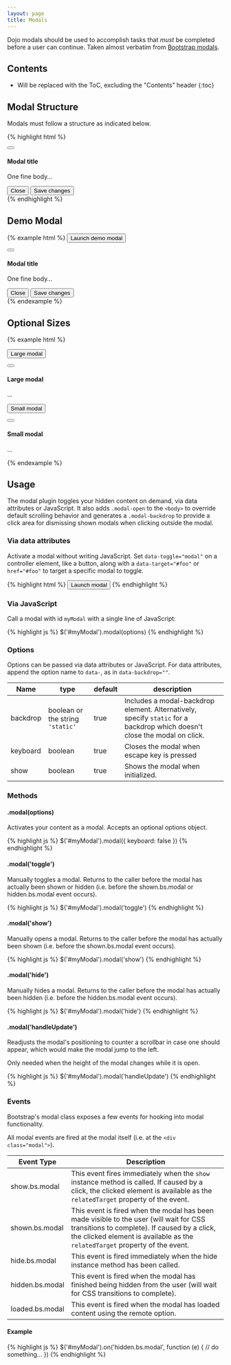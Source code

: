 ```yaml
---
layout: page
title: Modals
---
```


Dojo modals should be used to accomplish tasks that *must* be completed before a user can continue. Taken almost verbatim from [Bootstrap modals](http://getbootstrap.com/javascript/#modals).

## Contents

* Will be replaced with the ToC, excluding the "Contents" header
{:toc}

## Modal Structure

Modals must follow a structure as indicated below.

{% highlight html %}
<div class="modal fade">
  <div class="modal-dialog">
    <div class="modal-content">
      <div class="modal-header">
        <button type="button" class="close" data-dismiss="modal" aria-label="Close"><span class="ki-x"></span></button>
        <h4 class="modal-title">Modal title</h4>
      </div>
      <div class="modal-body">
        <p>One fine body&hellip;</p>
      </div>
      <div class="modal-footer">
        <button type="button" class="btn btn-default" data-dismiss="modal">Close</button>
        <button type="button" class="btn btn-primary">Save changes</button>
      </div>
    </div>
  </div>
</div>
{% endhighlight %}

## Demo Modal


{% example html %}
<button type="button" class="btn btn-primary " data-toggle="modal" data-target="#example_modal">
  Launch demo modal
</button>

<div class="modal fade" id="example_modal">
  <div class="modal-dialog">
    <div class="modal-content">
      <div class="modal-header">
        <button type="button" class="close" data-dismiss="modal" aria-label="Close"><span class="ki-x"></span></button>
        <h4 class="modal-title">Modal title</h4>
      </div>
      <div class="modal-body">
        <p>One fine body&hellip;</p>
      </div>
      <div class="modal-footer">
        <button type="button" class="btn btn-default" data-dismiss="modal">Close</button>
        <button type="button" class="btn btn-primary">Save changes</button>
      </div>
    </div>
  </div>
</div>
{% endexample %}

## Optional Sizes

{% example html %}
<!-- Large modal -->
<button type="button" class="btn btn-primary" data-toggle="modal" data-target=".bs-example-modal-lg">Large modal</button>

<div class="modal fade bs-example-modal-lg" tabindex="-1" role="dialog" aria-labelledby="myLargeModalLabel" aria-hidden="true">
  <div class="modal-dialog modal-lg">
    <div class="modal-content">
      <div class="modal-header">
        <button type="button" class="close" data-dismiss="modal" aria-label="Close"><span class="ki-x"></span></button>
        <h4 class="modal-title">Large modal</h4>
      </div>
      <div class="modal-body">
        <p>&hellip;</p>
      </div>
    </div>
  </div>
</div>

<!-- Small modal -->
<button type="button" class="btn btn-primary" data-toggle="modal" data-target=".bs-example-modal-sm">Small modal</button>

<div class="modal fade bs-example-modal-sm" tabindex="-1" role="dialog" aria-labelledby="mySmallModalLabel" aria-hidden="true">
  <div class="modal-dialog modal-sm">
    <div class="modal-content">
      <div class="modal-header">
        <button type="button" class="close" data-dismiss="modal" aria-label="Close"><span class="ki-x"></span></button>
        <h4 class="modal-title">Small modal</h4>
      </div>
      <div class="modal-body">
        <p>&hellip;</p>
      </div>
    </div>
  </div>
</div>
{% endexample %}


## Usage

The modal plugin toggles your hidden content on demand, via data attributes or JavaScript. It also adds `.modal-open` to the `<body>` to override default scrolling behavior and generates a `.modal-backdrop` to provide a click area for dismissing shown modals when clicking outside the modal.

### Via data attributes

Activate a modal without writing JavaScript. Set `data-toggle="modal"` on a controller element, like a button, along with a `data-target="#foo"` or `href="#foo"` to target a specific modal to toggle.

{% highlight html %}
<button type="button" data-toggle="modal" data-target="#myModal">Launch modal</button>
{% endhighlight %}

### Via JavaScript

Call a modal with id `myModal` with a single line of JavaScript:

{% highlight js %}
$('#myModal').modal(options)
{% endhighlight %}

### Options

Options can be passed via data attributes or JavaScript. For data attributes, append the option name to `data-`, as in `data-backdrop=""`.

<table class="table">
  <thead>
    <tr>
      <th>Name</th>
      <th>type</th>
      <th>default</th>
      <th>description</th>
    </tr>
  </thead>
  <tbody>
    <tr>
      <td>backdrop</td>
      <td>boolean or the string <code>'static'</code></td>
      <td>true</td>
      <td>Includes a modal-backdrop element. Alternatively, specify <code>static</code> for a backdrop which doesn't close the modal on click.</td>
    </tr>
    <tr>
      <td>keyboard</td>
      <td>boolean</td>
      <td>true</td>
      <td>Closes the modal when escape key is pressed</td>
    </tr>
    <tr>
      <td>show</td>
      <td>boolean</td>
      <td>true</td>
      <td>Shows the modal when initialized.</td>
    </tr>
  </tbody>
</table>

### Methods

#### .modal(options)

Activates your content as a modal. Accepts an optional options object.

{% highlight js %}
$('#myModal').modal({
  keyboard: false
})
{% endhighlight %}

#### .modal('toggle')

Manually toggles a modal. Returns to the caller before the modal has actually been shown or hidden (i.e. before the shown.bs.modal or hidden.bs.modal event occurs).

{% highlight js %}
$('#myModal').modal('toggle')
{% endhighlight %}

#### .modal('show')

Manually opens a modal. Returns to the caller before the modal has actually been shown (i.e. before the shown.bs.modal event occurs).

{% highlight js %}
$('#myModal').modal('show')
{% endhighlight %}

#### .modal('hide')

Manually hides a modal. Returns to the caller before the modal has actually been hidden (i.e. before the hidden.bs.modal event occurs).

{% highlight js %}
$('#myModal').modal('hide')
{% endhighlight %}

#### .modal('handleUpdate')

Readjusts the modal's positioning to counter a scrollbar in case one should appear, which would make the modal jump to the left.

Only needed when the height of the modal changes while it is open.

{% highlight js %}
$('#myModal').modal('handleUpdate')
{% endhighlight %}

### Events

Bootstrap's modal class exposes a few events for hooking into modal functionality.

All modal events are fired at the modal itself (i.e. at the `<div class="modal">`).

<table class="table">
  <thead>
    <tr>
      <th>Event Type</th>
      <th>Description</th>
    </tr>
  </thead>
  <tbody>
    <tr>
      <td>show.bs.modal</td>
      <td>This event fires immediately when the <code>show</code> instance method is called. If caused by a click, the clicked element is available as the <code>relatedTarget</code> property of the event.</td>
    </tr>
    <tr>
      <td>shown.bs.modal</td>
      <td>This event is fired when the modal has been made visible to the user (will wait for CSS transitions to complete). If caused by a click, the clicked element is available as the <code>relatedTarget</code> property of the event.</td>
    </tr>
    <tr>
      <td>hide.bs.modal</td>
      <td>This event is fired immediately when the hide instance method has been called.</td>
    </tr>
    <tr>
      <td>hidden.bs.modal</td>
      <td>This event is fired when the modal has finished being hidden from the user (will wait for CSS transitions to complete).</td>
    </tr>
    <tr>
      <td>loaded.bs.modal</td>
      <td>This event is fired when the modal has loaded content using the remote option.</td>
    </tr>
  </tbody>
</table>

#### Example

{% highlight js %}
$('#myModal').on('hidden.bs.modal', function (e) {
  // do something...
})
{% endhighlight %}
